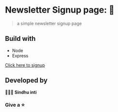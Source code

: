 # Newsletter Signup page: 💌

> a simple newsletter signup page 

## Build with
- Node
- Express

[Click here to signup](https://fast-hamlet-14173.herokuapp.com/)


## Developed by 

👩🏻‍💻 **Sindhu inti**


### Give a  ⭐
